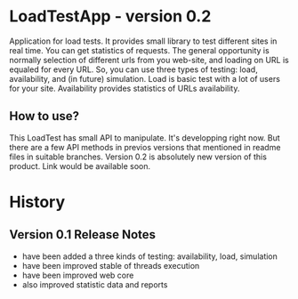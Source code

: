 # LoadTestApp - version 0.2
Application for load tests. It provides small library to test different sites in real time. You can get statistics of requests.
The general opportunity is normally selection of different urls from you web-site, and loading on URL is equaled for every URL.
So, you can use three types of testing: load, availability, and (in future) simulation. 
Load is basic test with a lot of users for your site. Availability provides statistics of URLs availability.  

## How to use?
This LoadTest has small API to manipulate. It's developping right now. But there are a few API methods in previos versions that 
mentioned in readme files in suitable branches. Version 0.2 is absolutely new version of this product. Link would be available soon.

# History
## Version 0.1 Release Notes
- have been added a three kinds of testing: availability, load, simulation
- have been improved stable of threads execution
- have been improved web core
- also improved statistic data and reports
